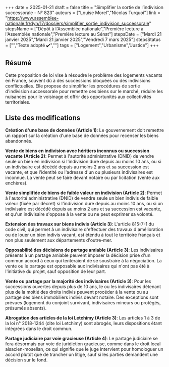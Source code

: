 +++
date = 2025-01-21
draft = false
title = "Simplifier la sortie de l’indivision successorale - N° 823"
auteurs = ["Louise Morel","Nicolas Turquoi"]
link = "https://www.assemblee-nationale.fr/dyn/17/dossiers/simplifier_sortie_indivision_successorale"
stepsName = ["Dépôt à l'Assemblée nationale","Première lecture à l'Assemblée nationale","Première lecture au Sénat"]
stepsDate = ["Mardi 21 janvier 2025","Mardi 21 janvier 2025","Vendredi 7 mars 2025"]
stepsStatus = ["","Texte adopté ✔️",""]
tags = ["Logement","Urbanisme","Justice"]
+++

## Résumé

Cette proposition de loi vise à résoudre le problème des logements vacants en France, souvent dû à des successions bloquées ou des indivisions conflictuelles. Elle propose de simplifier les procédures de sortie d'indivision successorale pour remettre ces biens sur le marché, réduire les nuisances pour le voisinage et offrir des opportunités aux collectivités territoriales.

## Liste des modifications

**Création d'une base de données (Article 1)**: Le gouvernement doit remettre un rapport sur la création d'une base de données pour recenser les biens abandonnés.

**Vente de biens en indivision avec héritiers inconnus ou succession vacante (Article 2)**: Permet à l'autorité administrative (DNID) de vendre seule un bien en indivision si l'indivision dure depuis au moins 10 ans, ou si un indivisaire est décédé depuis au moins 2 ans et sa succession est vacante, et que l'identité ou l'adresse d'un ou plusieurs indivisaires est inconnue. La vente peut se faire devant notaire ou par licitation (vente aux enchères).

**Vente simplifiée de biens de faible valeur en indivision (Article 2)**: Permet à l'autorité administrative (DNID) de vendre seule un bien indivis de faible valeur (fixée par décret) si l'indivision dure depuis au moins 10 ans, ou si un indivisaire est décédé depuis au moins 2 ans et sa succession est vacante, et qu'un indivisaire s'oppose à la vente ou ne peut exprimer sa volonté.

**Extension des travaux sur biens indivis (Article 3)**: L'article 815-7-1 du code civil, qui permet à un indivisaire d'effectuer des travaux d'amélioration ou de louer un bien indivis vacant, est étendu à tout le territoire français et non plus seulement aux départements d'outre-mer.

**Opposabilité des décisions de partage amiable (Article 3)**: Les indivisaires présents à un partage amiable peuvent imposer la décision prise d'un commun accord à ceux qui tenteraient de se soustraire à la négociation. La vente ou le partage est opposable aux indivisaires qui n'ont pas été à l'initiative du projet, sauf opposition de leur part.

**Vente ou partage par la majorité des indivisaires (Article 3)**: Pour les successions ouvertes depuis plus de 10 ans, le ou les indivisaires détenant plus de la moitié des droits indivis peuvent procéder à la vente ou au partage des biens immobiliers indivis devant notaire. Des exceptions sont prévues (logement du conjoint survivant, indivisaires mineurs ou protégés, présumés absents).

**Abrogation des articles de la loi Letchimy (Article 3)**: Les articles 1 à 3 de la loi n° 2018-1244 (dite loi Letchimy) sont abrogés, leurs dispositions étant intégrées dans le droit commun.

**Partage judiciaire par voie gracieuse (Article 4)**: Le partage judiciaire se fera désormais par voie de juridiction gracieuse, comme dans le droit local alsacien-mosellan, ce qui signifie que le juge intervient pour homologuer un accord plutôt que de trancher un litige, sauf si les parties demandent une décision sur le fond.
